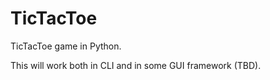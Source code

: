 # TicTacToe
TicTacToe game in Python.

This will work both in CLI and in some GUI framework (TBD).


